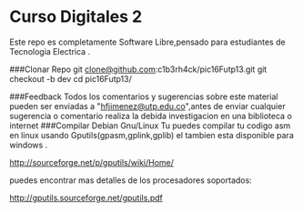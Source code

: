 Curso Digitales 2
=================

Este repo es completamente Software Libre,pensado 
para estudiantes de Tecnologia Electrica .

###Clonar Repo 
    git clone@github.com:c1b3rh4ck/pic16Futp13.git 
    git checkout -b dev 
    cd pic16Futp13/
    
###Feedback 
Todos los comentarios y sugerencias sobre este material 
pueden ser enviadas a "hfjimenez@utp.edu.co",antes de 
enviar cualquier sugerencia o comentario realiza la 
debida investigacion en una biblioteca o internet
###Compilar Debian Gnu/Linux
Tu puedes compilar tu codigo asm en linux usando 
Gputils(gpasm,gplink,gplib) el tambien esta disponible 
para windows .

http://sourceforge.net/p/gputils/wiki/Home/

puedes encontrar mas detalles de los procesadores soportados:

http://gputils.sourceforge.net/gputils.pdf
